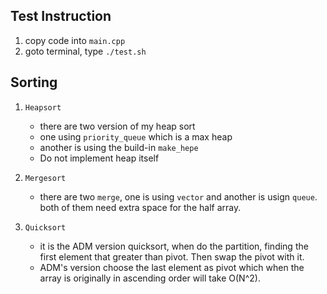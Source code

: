 ## Test Instruction
1. copy code into `main.cpp`
2. goto terminal, type `./test.sh`

## Sorting
1. `Heapsort`
	* there are two version of my heap sort
	* one using `priority_queue` which is a max heap
	* another is using the build-in `make_hepe`
	* Do not implement heap itself

2. `Mergesort`
	* there are two `merge`, one is using `vector` and another is usign `queue`. both of them need extra space for the half array.

3. `Quicksort`
	* it is the ADM version quicksort, when do the partition, finding the first element that greater than pivot. Then swap the pivot with it.
	* ADM's version choose the last element as pivot which when the array is originally in ascending order will take O(N^2).
